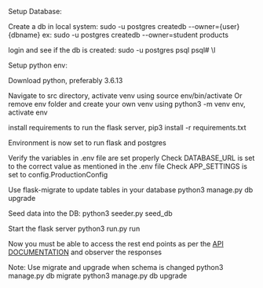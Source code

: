 Setup Database:

Create a db in local system:
sudo -u postgres createdb --owner={user} {dbname}
ex: sudo -u postgres createdb --owner=student products


login and see if the db is created: 
sudo -u postgres psql
psql# \l

Setup python env:

Download python, preferably 3.6.13

Navigate to src directory, activate venv using source env/bin/activate
Or remove env folder and create your own venv using python3 -m venv env, activate env

install requirements to run the flask server, pip3 install -r requirements.txt

Environment is now set to run flask and postgres

Verify the variables in .env file are set properly
   Check DATABASE_URL is set to the correct value as mentioned in the .env file
   Check APP_SETTINGS is set to config.ProductionConfig


Use flask-migrate to update tables in your database
python3 manage.py db upgrade

Seed data into the DB:
python3 seeder.py seed_db

Start the flask server
python3 run.py run

Now you must be able to access the rest end points as per the [API DOCUMENTATION](docs/apidocs.md) and observer the responses

Note: Use migrate and upgrade when schema is changed
python3 manage.py db migrate
python3 manage.py db upgrade


